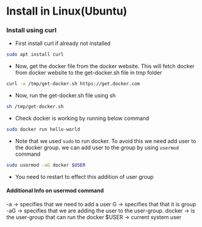 # Install in Linux(Ubuntu)

### Install using curl
* First install curl if already not installed
```sh
sudo apt install curl
```
* Now, get the docker file from the docker website. This will fetch docker from docker website to the get-docker.sh file in tmp folder
```sh
curl -o /tmp/get-docker.sh https://get.docker.com
```
* Now, run the get-docker.sh file using sh
```sh
sh /tmp/get-docker.sh
```
* Check docker is working by running below command
```sh
sudo docker run hello-world 
```
* Note that we used `sudo` to run docker. To avoid this we need add user to the docker group. we can add user to the group by using `usermod` command
```sh
sudo usermod -aG docker $USER
```
* You need to restart to effect this addition of user group

#### Additional Info on usermod command
-a -> specifies that we need to add a user 
G -> specifies that that it is group
-aG -> specifies that we are adding the user to the user-group. 
docker -> is the user-group that can run the docker
$USER -> current system user
